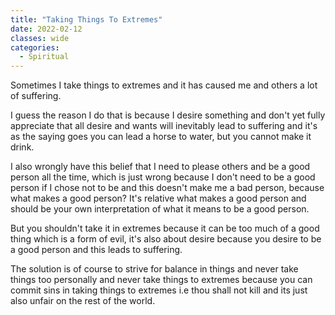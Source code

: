 ```yaml
---
title: "Taking Things To Extremes"
date: 2022-02-12
classes: wide
categories:
  - Spiritual 
---
```


Sometimes I take things to extremes and it has caused me and others a lot of suffering.

I guess the reason I do that is because I desire something and don't yet fully appreciate that all desire and wants will inevitably lead to suffering and it's as the saying goes you can lead a horse to water, but you cannot make it drink.

I also wrongly have this belief that I need to please others and be a good person all the time, which is just wrong because I don't need to be a good person if I chose not to be and this doesn't make me a bad person, because what makes a good person? It's relative what makes a good person and should be your own interpretation of what it means to be a good person.

But you shouldn't take it in extremes because it can be too much of a good thing which is a form of evil, it's also about desire because you desire to be a good person and this leads to suffering. 

The solution is of course to strive for balance in things and never take things too personally and never take things to extremes because you can commit sins in taking things to extremes i.e thou shall not kill and its just also unfair on the rest of the world. 

